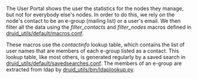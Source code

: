 The User Portal shows the user the statistics for the nodes they manage, but not for everybody else's nodes. In order to do this, we rely on the node's contact to be an e-group (mailing list) or a user's email. We then filter all the data using the *filter_contacts* and *filter_nodes* macros defined in [druid_utils/default/macros.conf](../druid_utils/default/macros.conf).

These macros use the *contactinfo* lookup table, which contains the list of user names that are members of each e-group listed as a contact. This lookup table, like most others, is generated regularly by a saved search in [druid_utils/default/savedsearches.conf](../druid_utils/default/savedsearches.conf). The members of an e-group are extracted from ldap by [druid_utils/bin/ldaplookup.py](../druid_utils/bin/ldaplookup.py).
